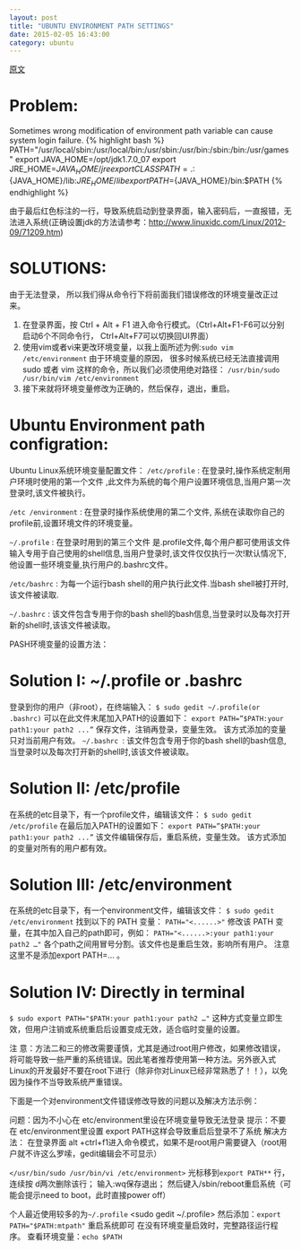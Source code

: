 ```yaml
---
layout: post
title: "UBUNTU ENVIRONMENT PATH SETTINGS"
date: 2015-02-05 16:43:00
category: ubuntu
---
```

[原文]( http://blog.sina.com.cn/s/blog_7cbaa68a0101fpbn.html)

Problem:
========

Sometimes wrong modification of environment path variable can cause system login
failure.
{% highlight bash %}
PATH="/usr/local/sbin:/usr/local/bin:/usr/sbin:/usr/bin:/sbin:/bin:/usr/games"
export JAVA_HOME=/opt/jdk1.7.0_07
export JRE_HOME=${JAVA_HOME}/jre
export CLASSPATH=.:${JAVA_HOME}/lib:${JRE_HOME}/lib
export PATH=${JAVA_HOME}/bin:$PATH
{% endhighlight %}

由于最后红色标注的一行，导致系统启动到登录界面，输入密码后，一直报错，无法进入系统(正确设置jdk的方法请参考：http://www.linuxidc.com/Linux/2012-09/71209.htm)

SOLUTIONS:
==========

由于无法登录， 所以我们得从命令行下将前面我们错误修改的环境变量改正过来。
1. 在登录界面，按 Ctrl + Alt + F1 进入命令行模式。（Ctrl+Alt+F1-F6可以分别启动6个不同命令行， Ctrl+Alt+F7可以切换回UI界面）
2. 使用vim或者vi来更改环境变量，以我上面所述为例:`sudo vim /etc/environment`
由于环境变量的原因， 很多时候系统已经无法直接调用sudo 或者 vim 这样的命令，所以我们必须使用绝对路径：
`/usr/bin/sudo /usr/bin/vim /etc/environment`
3. 接下来就将环境变量修改为正确的，然后保存，退出，重启。

Ubuntu Environment path configration:
=====================================

Ubuntu Linux系统环境变量配置文件：
`/etc/profile` : 在登录时,操作系统定制用户环境时使用的第一个文件 ,此文件为系统的每个用户设置环境信息,当用户第一次登录时,该文件被执行。
 
`/etc /environment` : 在登录时操作系统使用的第二个文件, 系统在读取你自己的profile前,设置环境文件的环境变量。
 
`~/.profile` :  在登录时用到的第三个文件 是.profile文件,每个用户都可使用该文件输入专用于自己使用的shell信息,当用户登录时,该文件仅仅执行一次!默认情况下,他设置一些环境变量,执行用户的.bashrc文件。
 
`/etc/bashrc` : 为每一个运行bash shell的用户执行此文件.当bash shell被打开时,该文件被读取.

`~/.bashrc` : 该文件包含专用于你的bash shell的bash信息,当登录时以及每次打开新的shell时,该该文件被读取。
 
PASH环境变量的设置方法：

Solution I: ~/.profile or .bashrc
=================================
 
登录到你的用户（非root），在终端输入：
`$ sudo gedit ~/.profile(or .bashrc)`
可以在此文件末尾加入PATH的设置如下：
`export PATH=”$PATH:your path1:your path2 ...”`
保存文件，注销再登录，变量生效。
该方式添加的变量只对当前用户有效。 
`~/.bashrc `: 该文件包含专用于你的bash shell的bash信息,当登录时以及每次打开新的shell时,该该文件被读取。

Solution II: /etc/profile
=========================

在系统的etc目录下，有一个profile文件，编辑该文件：
`$ sudo gedit /etc/profile`
在最后加入PATH的设置如下：
`export PATH=”$PATH:your path1:your path2 ...”`
该文件编辑保存后，重启系统，变量生效。
该方式添加的变量对所有的用户都有效。

Solution III: /etc/environment
==============================

在系统的etc目录下，有一个environment文件，编辑该文件：
`$ sudo gedit /etc/environment`
找到以下的 PATH 变量：
`PATH="<......>"`
修改该 PATH 变量，在其中加入自己的path即可，例如：
`PATH="<......>:your path1:your path2 …"`
各个path之间用冒号分割。该文件也是重启生效，影响所有用户。 
注意这里不是添加export PATH=… 。

Solution IV: Directly in terminal
=================================

`$ sudo export PATH="$PATH:your path1:your path2 …"`
这种方式变量立即生效，但用户注销或系统重启后设置变成无效，适合临时变量的设置。

注 意：方法二和三的修改需要谨慎，尤其是通过root用户修改，如果修改错误，将可能导致一些严重的系统错误。因此笔者推荐使用第一种方法。另外嵌入式 Linux的开发最好不要在root下进行（除非你对Linux已经非常熟悉了！！），以免因为操作不当导致系统严重错误。

下面是一个对environment文件错误修改导致的问题以及解决方法示例：
 
问题：因为不小心在 etc/environment里设在环境变量导致无法登录
提示：不要在 etc/environment里设置 export PATH这样会导致重启后登录不了系统
解决方法：
在登录界面 alt +ctrl+f1进入命令模式，如果不是root用户需要键入（root用户就不许这么罗嗦，gedit编辑会不可显示）

`</usr/bin/sudo /usr/bin/vi /etc/environment>`
光标移到`export PATH**` 行，连续按 d两次删除该行；
输入:wq保存退出；
然后键入/sbin/reboot重启系统（可能会提示need to boot，此时直接power off）

个人最近使用较多的为`~/.profile`
<sudo gedit ~/.profile>
然后添加：`export PATH="$PATH:mtpath"`
重启系统即可
在没有环境变量启效时，完整路径运行程序。
查看环境变量：`echo $PATH`
